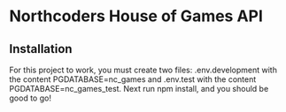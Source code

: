 # Northcoders House of Games API

## Installation
For this project to work, you must create two files: .env.development with the content PGDATABASE=nc_games and .env.test with the content PGDATABASE=nc_games_test.
Next run npm install, and you should be good to go!
